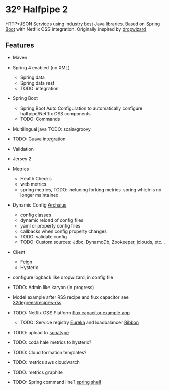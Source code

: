32º Halfpipe 2
====================

HTTP+JSON Services using industry best Java libraries.
Based on [Spring Boot](http://projects.spring.io/spring-boot/) with Netflix OSS integration.
Originally inspired by [dropwizard](http://dropwizard.io)

Features
-----
- Maven
- Spring 4 enabled (no XML)
    - Spring data
    - Spring data rest
    - TODO: integration
- Spring Boot
    - Spring Boot Auto Configuration to automatically configure halfpipe/Netflix OSS components
    - TODO: Commands
- Multilingual java TODO: scala/groovy
- TODO: Guava integration
- Validation
- Jersey 2
- Metrics
    - Health Checks
    - web metrics
    - spring metrics, TODO: including forking metrics-spring which is no longer maintained
- Dynamic Config [Archaius](https://github.com/Netflix/archaius)
    - config classes
    - dynamic reload of config files
    - yaml or property config files
    - callbacks when config property changes
    - TODO: validate config
    - TODO: Custom sources: Jdbc, DynamoDb, Zookeeper, jclouds, etc...
- Client
    - Feign
    - Hysterix
- configure logback like dropwizard, in config file

- TODO: Admin like karyon (In progress)
- Model example after RSS recipe and flux capacitor see [32degrees/recipes-rss](https://github.com/32degrees/recipes-rss)
- TODO: Netflix OSS Platform [flux capacitor example app](https://github.com/cfregly/fluxcapacitor)
    - TODO: Service registry [Eureka](https://github.com/Netflix/eureka) and loadbalancer [Ribbon](https://github.com/Netflix/ribbon)
- TODO: upload to [sonatype](https://docs.sonatype.org/display/Repository/Sonatype+OSS+Maven+Repository+Usage+Guide)
- TODO: coda hale metrics to hysterix?
- TODO: Cloud formation templates?
- TODO: metrics aws cloudwatch
- TODO: metrics graphite
- TODO: Spring command line? [spring shell](http://www.springsource.org/spring-shell/)

